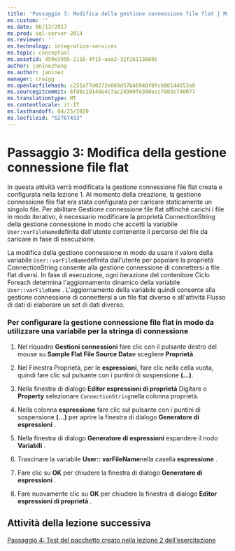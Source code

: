 ```yaml
---
title: 'Passaggio 3: Modifica della gestione connessione file flat | Microsoft Docs'
ms.custom: ''
ms.date: 06/13/2017
ms.prod: sql-server-2014
ms.reviewer: ''
ms.technology: integration-services
ms.topic: conceptual
ms.assetid: 459e3995-2116-4f15-aaa2-32f26113869c
author: janinezhang
ms.author: janinez
manager: craigg
ms.openlocfilehash: c251a77d0272e069d57b46940f8fcb06144653a0
ms.sourcegitcommit: 6fd8c1914de4c7ac24900fe388ecc7883c740077
ms.translationtype: MT
ms.contentlocale: it-IT
ms.lasthandoff: 04/25/2020
ms.locfileid: "62767433"
---
```

# <a name="step-3-modifying-the-flat-file-connection-manager"></a>Passaggio 3: Modifica della gestione connessione file flat
  In questa attività verrà modificata la gestione connessione file flat creata e configurata nella lezione 1. Al momento della creazione, la gestione connessione file flat era stata configurata per caricare staticamente un singolo file. Per abilitare Gestione connessione file flat affinché carichi i file in modo iterativo, è necessario modificare la proprietà ConnectionString della gestione connessione in modo che accetti la variabile `User:varFileName`definita dall'utente contenente il percorso del file da caricare in fase di esecuzione.  
  
 La modifica della gestione connessione in modo da usare il valore della variabile `User::varFileName`definita dall'utente per popolare la proprietà ConnectionString consente alla gestione connessione di connettersi a file flat diversi. In fase di esecuzione, ogni iterazione del contenitore Ciclo Foreach determina l'aggiornamento dinamico della variabile `User::varFileName` . L'aggiornamento della variabile quindi consente alla gestione connessione di connettersi a un file flat diverso e all'attività Flusso di dati di elaborare un set di dati diverso.  
  
### <a name="to-configure-the-flat-file-connection-manager-to-use-a-variable-for-the-connection-string"></a>Per configurare la gestione connessione file flat in modo da utilizzare una variabile per la stringa di connessione  
  
1.  Nel riquadro **Gestioni connessioni** fare clic con il pulsante destro del mouse su **Sample Flat File Source Data**e scegliere **Proprietà**.  
  
2.  Nel Finestra Proprietà, per le **espressioni**, fare clic nella cella vuota, quindi fare clic sul pulsante con i puntini di sospensione **(...)**.  
  
3.  Nella finestra di dialogo **Editor espressioni di proprietà** Digitare o **Property** selezionare `ConnectionString`nella colonna proprietà.  
  
4.  Nella colonna **espressione** fare clic sul pulsante con i puntini di sospensione **(...)** per aprire la finestra di dialogo **Generatore di espressioni** .  
  
5.  Nella finestra di dialogo **Generatore di espressioni** espandere il nodo **Variabili** .  
  
6.  Trascinare la variabile **User:: varFileName**nella casella **espressione** .  
  
7.  Fare clic su **OK** per chiudere la finestra di dialogo **Generatore di espressioni** .  
  
8.  Fare nuovamente clic su **OK** per chiudere la finestra di dialogo **Editor espressioni di proprietà** .  
  
## <a name="next-lesson-task"></a>Attività della lezione successiva  
 [Passaggio 4: Test del pacchetto creato nella lezione 2 dell'esercitazione](../integration-services/lesson-2-4-testing-the-lesson-2-tutorial-package.md)  
  
  
